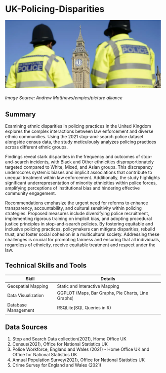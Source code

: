 # UK-Policing-Disparities
![Alt Text](Police.webp)
###### Image Source: Andrew Matthews/empics/picture alliance

## Summary
Examining ethnic disparities in policing practices in the United Kingdom explores the complex interactions between law enforcement and diverse ethnic communities. Using the 2021 stop-and-search police dataset alongside census data, the study meticulously analyzes policing practices across different ethnic groups. 

Findings reveal stark disparities in the frequency and outcomes of stop-and-search incidents, with Black and Other ethnicities disproportionately targeted compared to White, Mixed, and Asian groups. This discrepancy underscores systemic biases and implicit associations that contribute to unequal treatment within law enforcement. Additionally, the study highlights significant underrepresentation of minority ethnicities within police forces, amplifying perceptions of institutional bias and hindering effective community engagement. 

Recommendations emphasize the urgent need for reforms to enhance transparency, accountability, and cultural sensitivity within policing strategies. Proposed measures include diversifying police recruitment, implementing rigorous training on implicit bias, and adopting procedural justice principles in stop-and-search policies. By fostering equitable and inclusive policing practices, policymakers can mitigate disparities, rebuild trust, and foster social cohesion in a multicultural society. Addressing these challenges is crucial for promoting fairness and ensuring that all individuals, regardless of ethnicity, receive equitable treatment and respect under the law.

## Technical Skills and Tools

| Skill                   | Details                                          |
|-------------------------|--------------------------------------------------|
| Geospatial Mapping      | Static and Interactive Mapping                   |
| Data Visualization      | GGPLOT (Maps, Bar Graphs, Pie Charts, Line Graphs)|
| Database Management     | RSQLite(SQL Queries in R)                                |

## Data Sources
1. Stop and Search Data collection(2021), Home Office UK
2. Census(2021), Office for National Statistics UK
3. Police Workforce, England and Wales (2021) - Home Office UK and Office for National Statistics UK
4. Annual Population Survey(2021), Office for National Statistics UK
5. Crime Survey for England and Wales (2021)

